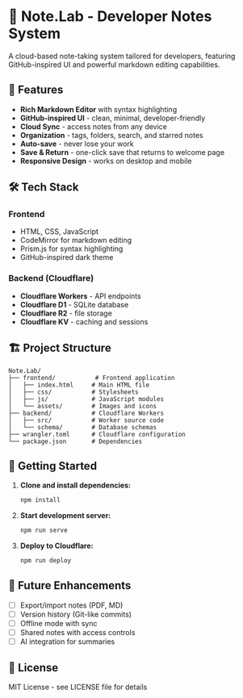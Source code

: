 # 📝 Note.Lab - Developer Notes System

A cloud-based note-taking system tailored for developers, featuring GitHub-inspired UI and powerful markdown editing capabilities.

## 🚀 Features

- **Rich Markdown Editor** with syntax highlighting
- **GitHub-inspired UI** - clean, minimal, developer-friendly
- **Cloud Sync** - access notes from any device
- **Organization** - tags, folders, search, and starred notes
- **Auto-save** - never lose your work
- **Save & Return** - one-click save that returns to welcome page
- **Responsive Design** - works on desktop and mobile

## 🛠️ Tech Stack

### Frontend
- HTML, CSS, JavaScript
- CodeMirror for markdown editing
- Prism.js for syntax highlighting
- GitHub-inspired dark theme

### Backend (Cloudflare)
- **Cloudflare Workers** - API endpoints
- **Cloudflare D1** - SQLite database
- **Cloudflare R2** - file storage
- **Cloudflare KV** - caching and sessions

## 🏗️ Project Structure

```
Note.Lab/
├── frontend/           # Frontend application
│   ├── index.html     # Main HTML file
│   ├── css/           # Stylesheets
│   ├── js/            # JavaScript modules
│   └── assets/        # Images and icons
├── backend/           # Cloudflare Workers
│   ├── src/           # Worker source code
│   └── schema/        # Database schemas
├── wrangler.toml      # Cloudflare configuration
└── package.json       # Dependencies
```

## 🚀 Getting Started

1. **Clone and install dependencies:**
   ```bash
   npm install
   ```

2. **Start development server:**
   ```bash
   npm run serve
   ```

3. **Deploy to Cloudflare:**
   ```bash
   npm run deploy
   ```

## 📱 Future Enhancements

- [ ] Export/import notes (PDF, MD)
- [ ] Version history (Git-like commits)
- [ ] Offline mode with sync
- [ ] Shared notes with access controls
- [ ] AI integration for summaries

## 📄 License

MIT License - see LICENSE file for details
